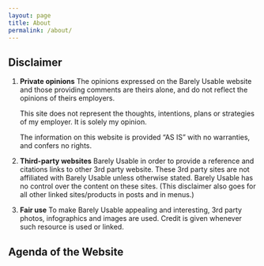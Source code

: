 ```yaml
---
layout: page
title: About
permalink: /about/
---
```


Disclaimer
----------

1. **Private opinions** The opinions expressed on the Barely Usable website and
   those providing comments are theirs alone, and do not reflect the opinions of
   theirs employers.

   This site does not represent the thoughts, intentions, plans or strategies of
   my employer. It is solely my opinion.

   The information on this website is provided “AS IS” with no warranties, and
   confers no rights.

2. **Third-party websites** Barely Usable in order to provide a reference and
   citations links to other 3rd party website. These 3rd party sites are not
   affiliated with Barely Usable unless otherwise stated.  Barely Usable has no
   control over the content on these sites.   (This disclaimer also goes for all
   other linked sites/products in posts and in menus.)

3. **Fair use** To make Barely Usable appealing and interesting, 3rd party photos,
   infographics and images are used. Credit is given whenever such resource is used
   or linked.

Agenda of the Website
---------------------
